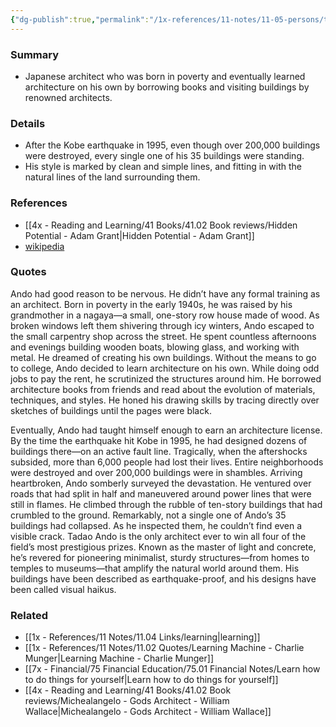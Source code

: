```yaml
---
{"dg-publish":true,"permalink":"/1x-references/11-notes/11-05-persons/tadao-ando/","title":"Ando","created":"2024-05-29T20:33:05.943+03:00","updated":"2024-05-30T07:57:06.050+03:00"}
---
```



### Summary
- Japanese architect who was born in poverty and eventually learned architecture on his own by borrowing books and visiting buildings by renowned architects.

### Details
- After the Kobe earthquake in 1995, even though over 200,000 buildings were destroyed, every single one of his 35 buildings were standing.
- His style is marked by clean and simple lines, and fitting in with the natural lines of the land surrounding them.

### References
- [[4x - Reading and Learning/41 Books/41.02 Book reviews/Hidden Potential - Adam Grant\|Hidden Potential - Adam Grant]]
- [wikipedia]()

### Quotes
Ando had good reason to be nervous. He didn’t have any formal training as an architect. Born in poverty in the early 1940s, he was raised by his grandmother in a nagaya—a small, one-story row house made of wood. As broken windows left them shivering through icy winters, Ando escaped to the small carpentry shop across the street. He spent countless afternoons and evenings building wooden boats, blowing glass, and working with metal. He dreamed of creating his own buildings. Without the means to go to college, Ando decided to learn architecture on his own. While doing odd jobs to pay the rent, he scrutinized the structures around him. He borrowed architecture books from friends and read about the evolution of materials, techniques, and styles. He honed his drawing skills by tracing directly over sketches of buildings until the pages were black.

Eventually, Ando had taught himself enough to earn an architecture license. By the time the earthquake hit Kobe in 1995, he had designed dozens of buildings there—on an active fault line. Tragically, when the aftershocks subsided, more than 6,000 people had lost their lives. Entire neighborhoods were destroyed and over 200,000 buildings were in shambles.
Arriving heartbroken, Ando somberly surveyed the devastation. He ventured over roads that had split in half and maneuvered around power lines that were still in flames. He climbed through the rubble of ten-story buildings that had crumbled to the ground. Remarkably, not a single one of Ando’s 35 buildings had collapsed. As he inspected them, he couldn’t find even a visible crack. Tadao Ando is the only architect ever to win all four of the field’s most
prestigious prizes. Known as the master of light and concrete, he’s revered for pioneering minimalist, sturdy structures—from homes to temples to museums—that amplify the natural world around them. His buildings have been described as earthquake-proof, and his designs have been called visual haikus.

### Related
- [[1x - References/11 Notes/11.04 Links/learning\|learning]]
- [[1x - References/11 Notes/11.02 Quotes/Learning Machine - Charlie Munger\|Learning Machine - Charlie Munger]]
- [[7x - Financial/75 Financial Education/75.01 Financial Notes/Learn how to do things for yourself\|Learn how to do things for yourself]]
- [[4x - Reading and Learning/41 Books/41.02 Book reviews/Michealangelo - Gods Architect - William Wallace\|Michealangelo - Gods Architect - William Wallace]]